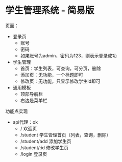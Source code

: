 # 学生管理系统 - 简易版

页面：

- 登录页
    - 账号
    - 密码
    - 如果账号为admin，密码为123，则表示登录成功
- 学生管理
    - 首页：学生列表，可查询，可分页，删除
    - 添加页：无功能，一个标题即可
    - 修改页：无功能，只显示修改学生id即可
- 通用模板
    - 顶部导航栏
    - 右边是菜单栏


功能点实现

- api代理：ok
    - / 欢迎页
    - /student 学生管理首页（列表，查询，删除）
    - /student/add 添加学生页
    - /student/:id 修改学生页
    - /login  登录页